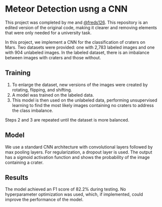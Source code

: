 # Meteor Detection usng a CNN

This project was completed by me and [@freds126](https://github.com/freds126). This repository is an edited version of the original code, making it clearer and removing elements that were only needed for a university task.

In this project, we implement a CNN for the classification of craters on Mars. Two datasets were provided: one with 2,783 labeled images and one with 904 unlabeled images. In the labeled dataset, there is an imbalance between images with craters and those without.
## Training

1. To enlarge the dataset, new versions of the images were created by rotating, flipping, and shifting.
2. A model was trained on the labeled data.
3. This model is then used on the unlabeled data, performing unsupervised learning to find the most likely images containing no craters to address the class imbalance.

Steps 2 and 3 are repeated until the dataset is more balanced.

## Model

We use a standard CNN architecture with convolutional layers followed by max pooling layers. For regularization, a dropout layer is used. The output has a sigmoid activation function and shows the probability of the image containing a crater.

## Results

The model achieved an F1 score of 82.2% during testing. No hyperparameter optimization was used, which, if implemented, could improve the performance of the model.
